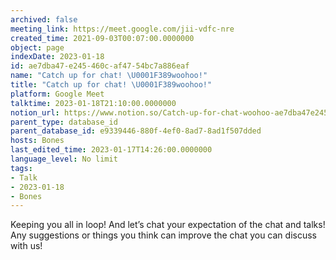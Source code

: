 ```yaml
---
archived: false
meeting_link: https://meet.google.com/jii-vdfc-nre
created_time: 2021-09-03T00:07:00.0000000
object: page
indexDate: 2023-01-18
id: ae7dba47-e245-460c-af47-54bc7a886eaf
name: "Catch up for chat! \U0001F389woohoo!"
title: "Catch up for chat! \U0001F389woohoo!"
platform: Google Meet
talktime: 2023-01-18T21:10:00.0000000
notion_url: https://www.notion.so/Catch-up-for-chat-woohoo-ae7dba47e245460caf4754bc7a886eaf
parent_type: database_id
parent_database_id: e9339446-880f-4ef0-8ad7-8ad1f507dded
hosts: Bones
last_edited_time: 2023-01-17T14:26:00.0000000
language_level: No limit
tags:
- Talk
- 2023-01-18
- Bones
---
```


Keeping you all in loop! And let’s chat your expectation of the chat and talks!
Any suggestions or things you think can improve the chat you can discuss with us!





